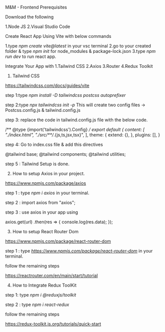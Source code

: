 M&M - Frontend
Prerequisites

Download the following 

1.Node JS
2.Visual Studio Code

Create React App Using Vite with below commands

1.type *npm create vite@latest* in your vsc terminal
2.go to your created folder & type *npm init* for node_modules & package-lock.json
3.type *npm run dev* to run react app.

Integrate Your App with 
1.Tailwind CSS
2.Axios
3.Router
4.Redux Toolkit

1. Tailwind CSS 

https://tailwindcss.com/docs/guides/vite

step 1:type  *npm install -D tailwindcss postcss autoprefixer*

step 2:type  *npx tailwindcss init -p* 
This will create two config files -> Postcss.config.js & tailwind.config.js

step 3: replace the code in tailwind.config.js file with the below code.

/** @type {import('tailwindcss').Config} */
export default {
  content: [
    "./index.html",
    "./src/**/*.{js,ts,jsx,tsx}",
  ],
  theme: {
    extend: {},
  },
  plugins: [],
}

step 4: Go to index.css file & add this directives

@tailwind base;
@tailwind components;
@tailwind utilities;

step 5 : Tailwind Setup is done. 

2. How to setup Axios in your project.

https://www.npmjs.com/package/axios

step 1 : type *npm i axios* in your terminal.

step 2 : import axios from "axios";

step 3 : use axios in your app using 

axios.get(url)
  .then(res => {
    console.log(res.data);
  });

3. How to setup React Router Dom

https://www.npmjs.com/package/react-router-dom

step 1 : type *https://www.npmjs.com/package/react-router-dom* in your terminal.

follow the remaining steps

https://reactrouter.com/en/main/start/tutorial

4. How to Integrate Redux ToolKit

step 1: type *npm i @reduxjs/toolkit*

step 2 : type *npm i react-redux*

follow the remaining steps

https://redux-toolkit.js.org/tutorials/quick-start